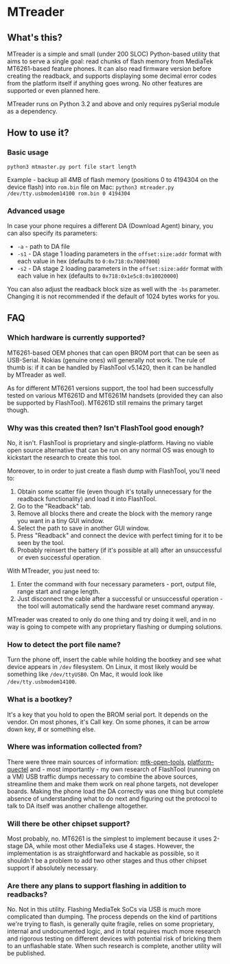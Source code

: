 # MTreader

## What's this?

MTreader is a simple and small (under 200 SLOC) Python-based utility that aims to serve a single goal: read chunks of flash memory from MediaTek MT6261-based feature phones. It can also read firmware version before creating the readback, and supports displaying some decimal error codes from the platform itself if anything goes wrong. No other features are supported or even planned here.

MTreader runs on Python 3.2 and above and only requires pySerial module as a dependency.

## How to use it?

### Basic usage

```
python3 mtmaster.py port file start length
```

Example - backup all 4MB of flash memory (positions 0 to 4194304 on the device flash) into `rom.bin` file on Mac: `python3 mtreader.py /dev/tty.usbmodem14100 rom.bin 0 4194304` 

### Advanced usage

In case your phone requires a different DA (Download Agent) binary, you can also specify its parameters:

- `-a` - path to DA file
- `-s1` - DA stage 1 loading parameters in the `offset:size:addr` format with each value in hex (defaults to `0:0x718:0x70007000`)
- `-s2` - DA stage 2 loading parameters in the `offset:size:addr` format with each value in hex (defaults to `0x718:0x1e5c8:0x10020000`)

You can also adjust the readback block size as well with the `-bs` parameter. Changing it is not recommended if the default of 1024 bytes works for you.


## FAQ

### Which hardware is currently supported?

MT6261-based OEM phones that can open BROM port that can be seen as USB-Serial. Nokias (genuine ones) will generally not work. The rule of thumb is: if it can be handled by FlashTool v5.1420, then it can be handled by MTreader as well.

As for different MT6261 versions support, the tool had been successfully tested on various MT6261D and MT6261M handsets (provided they can also be supported by FlashTool). MT6261D still remains the primary target though.

### Why was this created then? Isn't FlashTool good enough?

No, it isn't. FlashTool is proprietary and single-platform. Having no viable open source alternative that can be run on any normal OS was enough to kickstart the research to create this tool.

Moreover, to in order to just create a flash dump with FlashTool, you'll need to:

1. Obtain some scatter file (even though it's totally unnecessary for the readback functionality) and load it into FlashTool.
2. Go to the "Readback" tab.
3. Remove all blocks there and create the block with the memory range you want in a tiny GUI window.
4. Select the path to save in another GUI window.
5. Press "Readback" and connect the device with perfect timing for it to be seen by the tool.
6. Probably reinsert the battery (if it's possible at all) after an unsuccessful or even successful operation.

With MTreader, you just need to:

1. Enter the command with four necessary parameters - port, output file, range start and range length.
2. Just disconnect the cable after a successful or unsuccessful operation - the tool will automatically send the hardware reset command anyway.

MTreader was created to only do one thing and try doing it well, and in no way is going to compete with any proprietary flashing or dumping solutions.

### How to detect the port file name?

Turn the phone off, insert the cable while holding the bootkey and see what device appears in `/dev` filesystem. On Linux, it most likely would be something like `/dev/ttyUSB0`. On Mac, it would look like `/dev/tty.usbmodem14100`.

### What is a bootkey?

It's a key that you hold to open the BROM serial port. It depends on the vendor. On most phones, it's Call key. On some phones, it can be arrow down key, # or something else.

### Where was information collected from?

There were three main sources of information: [mtk-open-tools](https://github.com/mtek-hack-hack/mtk-open-tools), [platform-quectel](https://github.com/Wiz-IO/platform-quectel/blob/master/builder/frameworks/MT6261.py) and - most importantly - my own research of FlashTool (running on a VM) USB traffic dumps necessary to combine the above sources, streamline them and make them work on real phone targets, not developer boards. Making the phone load the DA correctly was one thing but complete absence of understanding what to do next and figuring out the protocol to talk to DA itself was another challenge altogether.

### Will there be other chipset support?

Most probably, no. MT6261 is the simplest to implement because it uses 2-stage DA, while most other MediaTeks use 4 stages. However, the implementation is as straightforward and hackable as possible, so it shouldn't be a problem to add two other stages and thus other chipset support if absolutely necessary.

### Are there any plans to support flashing in addition to readbacks?

No. Not in this utility. Flashing MediaTek SoCs via USB is much more complicated than dumping. The process depends on the kind of partitions we're trying to flash, is generally quite fragile, relies on some proprietary, internal and undocumented logic, and in total requires much more research and rigorous testing on different devices with potential risk of bricking them to an unflashable state. When such research is complete, another utility will be published.
